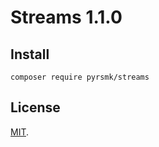Streams 1.1.0
=============

Install
-------

```
composer require pyrsmk/streams
```

License
-------

[MIT](http://dreamysource.mit-license.org).